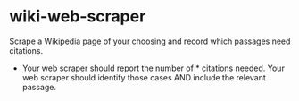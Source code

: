 # wiki-web-scraper
Scrape a Wikipedia page of your choosing and record which passages need citations.

* Your web scraper should report the number of * citations needed.
Your web scraper should identify those cases AND include the relevant passage.
